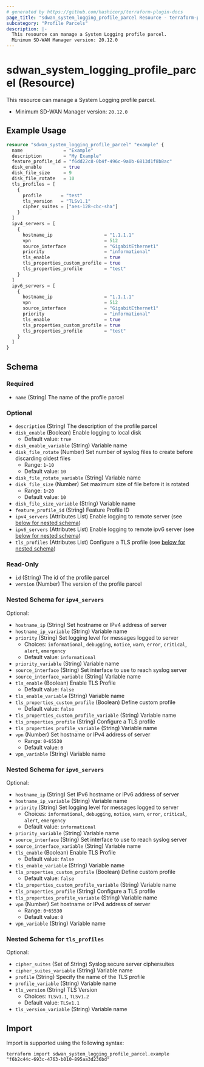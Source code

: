 ```yaml
---
# generated by https://github.com/hashicorp/terraform-plugin-docs
page_title: "sdwan_system_logging_profile_parcel Resource - terraform-provider-sdwan"
subcategory: "Profile Parcels"
description: |-
  This resource can manage a System Logging profile parcel.
  Minimum SD-WAN Manager version: 20.12.0
---
```


# sdwan_system_logging_profile_parcel (Resource)

This resource can manage a System Logging profile parcel.
  - Minimum SD-WAN Manager version: `20.12.0`

## Example Usage

```terraform
resource "sdwan_system_logging_profile_parcel" "example" {
  name               = "Example"
  description        = "My Example"
  feature_profile_id = "f6dd22c8-0b4f-496c-9a0b-6813d1f8b8ac"
  disk_enable        = true
  disk_file_size     = 9
  disk_file_rotate   = 10
  tls_profiles = [
    {
      profile       = "test"
      tls_version   = "TLSv1.1"
      cipher_suites = ["aes-128-cbc-sha"]
    }
  ]
  ipv4_servers = [
    {
      hostname_ip                   = "1.1.1.1"
      vpn                           = 512
      source_interface              = "GigabitEthernet1"
      priority                      = "informational"
      tls_enable                    = true
      tls_properties_custom_profile = true
      tls_properties_profile        = "test"
    }
  ]
  ipv6_servers = [
    {
      hostname_ip                   = "1.1.1.1"
      vpn                           = 512
      source_interface              = "GigabitEthernet1"
      priority                      = "informational"
      tls_enable                    = true
      tls_properties_custom_profile = true
      tls_properties_profile        = "test"
    }
  ]
}
```

<!-- schema generated by tfplugindocs -->
## Schema

### Required

- `name` (String) The name of the profile parcel

### Optional

- `description` (String) The description of the profile parcel
- `disk_enable` (Boolean) Enable logging to local disk
  - Default value: `true`
- `disk_enable_variable` (String) Variable name
- `disk_file_rotate` (Number) Set number of syslog files to create before discarding oldest files
  - Range: `1`-`10`
  - Default value: `10`
- `disk_file_rotate_variable` (String) Variable name
- `disk_file_size` (Number) Set maximum size of file before it is rotated
  - Range: `1`-`20`
  - Default value: `10`
- `disk_file_size_variable` (String) Variable name
- `feature_profile_id` (String) Feature Profile ID
- `ipv4_servers` (Attributes List) Enable logging to remote server (see [below for nested schema](#nestedatt--ipv4_servers))
- `ipv6_servers` (Attributes List) Enable logging to remote ipv6 server (see [below for nested schema](#nestedatt--ipv6_servers))
- `tls_profiles` (Attributes List) Configure a TLS profile (see [below for nested schema](#nestedatt--tls_profiles))

### Read-Only

- `id` (String) The id of the profile parcel
- `version` (Number) The version of the profile parcel

<a id="nestedatt--ipv4_servers"></a>
### Nested Schema for `ipv4_servers`

Optional:

- `hostname_ip` (String) Set hostname or IPv4 address of server
- `hostname_ip_variable` (String) Variable name
- `priority` (String) Set logging level for messages logged to server
  - Choices: `informational`, `debugging`, `notice`, `warn`, `error`, `critical`, `alert`, `emergency`
  - Default value: `informational`
- `priority_variable` (String) Variable name
- `source_interface` (String) Set interface to use to reach syslog server
- `source_interface_variable` (String) Variable name
- `tls_enable` (Boolean) Enable TLS Profile
  - Default value: `false`
- `tls_enable_variable` (String) Variable name
- `tls_properties_custom_profile` (Boolean) Define custom profile
  - Default value: `false`
- `tls_properties_custom_profile_variable` (String) Variable name
- `tls_properties_profile` (String) Configure a TLS profile
- `tls_properties_profile_variable` (String) Variable name
- `vpn` (Number) Set hostname or IPv4 address of server
  - Range: `0`-`65530`
  - Default value: `0`
- `vpn_variable` (String) Variable name


<a id="nestedatt--ipv6_servers"></a>
### Nested Schema for `ipv6_servers`

Optional:

- `hostname_ip` (String) Set IPv6 hostname or IPv6 address of server
- `hostname_ip_variable` (String) Variable name
- `priority` (String) Set logging level for messages logged to server
  - Choices: `informational`, `debugging`, `notice`, `warn`, `error`, `critical`, `alert`, `emergency`
  - Default value: `informational`
- `priority_variable` (String) Variable name
- `source_interface` (String) Set interface to use to reach syslog server
- `source_interface_variable` (String) Variable name
- `tls_enable` (Boolean) Enable TLS Profile
  - Default value: `false`
- `tls_enable_variable` (String) Variable name
- `tls_properties_custom_profile` (Boolean) Define custom profile
  - Default value: `false`
- `tls_properties_custom_profile_variable` (String) Variable name
- `tls_properties_profile` (String) Configure a TLS profile
- `tls_properties_profile_variable` (String) Variable name
- `vpn` (Number) Set hostname or IPv4 address of server
  - Range: `0`-`65530`
  - Default value: `0`
- `vpn_variable` (String) Variable name


<a id="nestedatt--tls_profiles"></a>
### Nested Schema for `tls_profiles`

Optional:

- `cipher_suites` (Set of String) Syslog secure server ciphersuites
- `cipher_suites_variable` (String) Variable name
- `profile` (String) Specify the name of the TLS profile
- `profile_variable` (String) Variable name
- `tls_version` (String) TLS Version
  - Choices: `TLSv1.1`, `TLSv1.2`
  - Default value: `TLSv1.1`
- `tls_version_variable` (String) Variable name

## Import

Import is supported using the following syntax:

```shell
terraform import sdwan_system_logging_profile_parcel.example "f6b2c44c-693c-4763-b010-895aa3d236bd"
```
